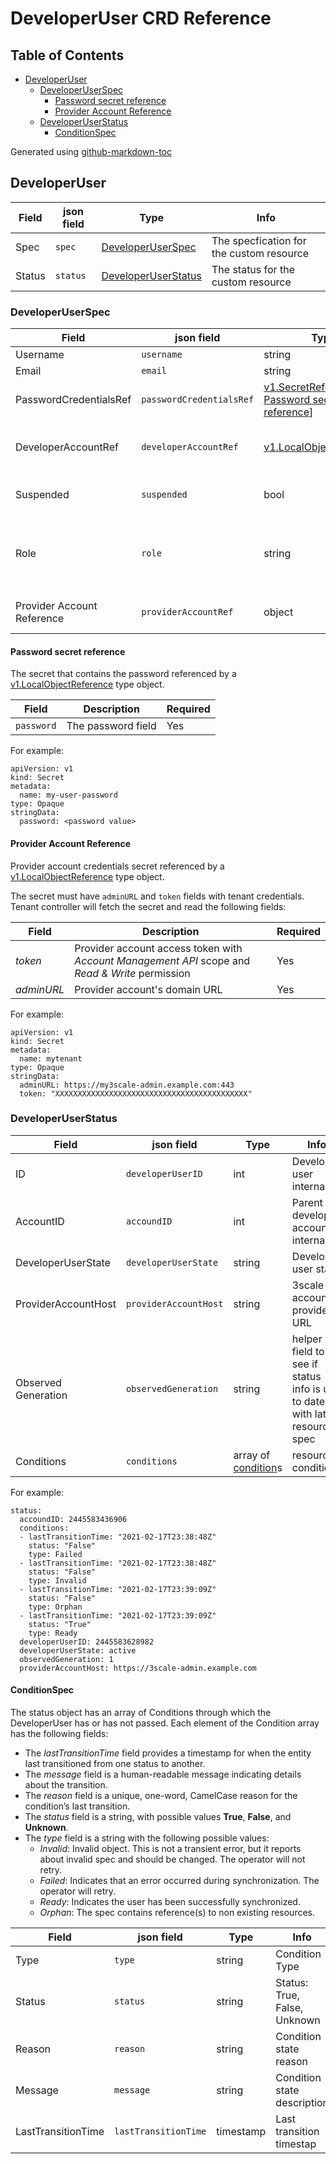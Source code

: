 # DeveloperUser CRD Reference

## Table of Contents

* [DeveloperUser](#developeruser)
   * [DeveloperUserSpec](#developeruserspec)
      * [Password secret reference](#password-secret-reference)
      * [Provider Account Reference](#provider-account-reference)
   * [DeveloperUserStatus](#developeruserstatus)
      * [ConditionSpec](#conditionspec)

Generated using [github-markdown-toc](https://github.com/ekalinin/github-markdown-toc)

## DeveloperUser

| **Field** | **json field**| **Type** | **Info** |
| --- | --- | --- | --- |
| Spec | `spec` | [DeveloperUserSpec](#developeruserspec) | The specfication for the custom resource |
| Status | `status` | [DeveloperUserStatus](#developeruserstatus) | The status for the custom resource |

### DeveloperUserSpec

| **Field** | **json field**| **Type** | **Info** | **Required** |
| --- | --- | --- | --- | --- |
| Username | `username` | string | Username  | Yes |
| Email | `email` | string | Email | Yes |
| PasswordCredentialsRef | `passwordCredentialsRef` | [v1.SecretReference](https://kubernetes.io/docs/reference/generated/kubernetes-api/v1.19/#secretreference-v1-core) to [Password secret reference](#password-secret-reference)] | The secret that contains password | Yes |
| DeveloperAccountRef | `developerAccountRef` | [v1.LocalObjectReference](https://v1-15.docs.kubernetes.io/docs/reference/generated/kubernetes-api/v1.15/#localobjectreference-v1-core) | Local reference to the parent [DeveloperAccount CR](developeraccount-reference.md) | Yes |
| Suspended | `suspended` | bool | State defines the desired state. Defaults to "false" | No |
| Role | `role` | string | Role defines the desired 3scale role. Valid values are `member` or `admin`. Defaults to `member` | No |
| Provider Account Reference | `providerAccountRef` | object | [Provider account credentials secret reference](#provider-account-reference) | No |

#### Password secret reference

The secret that contains the password referenced by a [v1.LocalObjectReference](https://v1-15.docs.kubernetes.io/docs/reference/generated/kubernetes-api/v1.15/#localobjectreference-v1-core) type object.

| **Field** | **Description** | **Required** |
| --- | --- | --- |
| `password` | The password field | Yes |

For example:

```
apiVersion: v1
kind: Secret
metadata:
  name: my-user-password
type: Opaque
stringData:
  password: <password value>
```

#### Provider Account Reference

Provider account credentials secret referenced by a [v1.LocalObjectReference](https://v1-15.docs.kubernetes.io/docs/reference/generated/kubernetes-api/v1.15/#localobjectreference-v1-core) type object.

The secret must have `adminURL` and `token` fields with tenant credentials.
Tenant controller will fetch the secret and read the following fields:

| **Field** | **Description** | **Required** |
| --- | --- | --- |
| *token* | Provider account access token with *Account Management API* scope and *Read & Write* permission | Yes |
| *adminURL* | Provider account's domain URL | Yes |

For example:

```
apiVersion: v1
kind: Secret
metadata:
  name: mytenant
type: Opaque
stringData:
  adminURL: https://my3scale-admin.example.com:443
  token: "XXXXXXXXXXXXXXXXXXXXXXXXXXXXXXXXXXXXXXXXXXX"
```

### DeveloperUserStatus

| **Field** | **json field**| **Type** | **Info** |
| --- | --- | --- | --- |
| ID | `developerUserID` | int | Developer user internal ID |
| AccountID | `accoundID` | int | Parent developer account internal ID |
| DeveloperUserState | `developerUserState` | string | Developer user state |
| ProviderAccountHost | `providerAccountHost` | string | 3scale account's provider URL |
| Observed Generation | `observedGeneration` | string | helper field to see if status info is up to date with latest resource spec |
| Conditions | `conditions` | array of [condition](#ConditionSpec)s | resource conditions |

For example:

```
status:
  accoundID: 2445583436906
  conditions:
  - lastTransitionTime: "2021-02-17T23:38:48Z"
    status: "False"
    type: Failed
  - lastTransitionTime: "2021-02-17T23:38:48Z"
    status: "False"
    type: Invalid
  - lastTransitionTime: "2021-02-17T23:39:09Z"
    status: "False"
    type: Orphan
  - lastTransitionTime: "2021-02-17T23:39:09Z"
    status: "True"
    type: Ready
  developerUserID: 2445583628982
  developerUserState: active
  observedGeneration: 1
  providerAccountHost: https://3scale-admin.example.com
```

#### ConditionSpec

The status object has an array of Conditions through which the DeveloperUser has or has not passed.
Each element of the Condition array has the following fields:

* The *lastTransitionTime* field provides a timestamp for when the entity last transitioned from one status to another.
* The *message* field is a human-readable message indicating details about the transition.
* The *reason* field is a unique, one-word, CamelCase reason for the condition’s last transition.
* The *status* field is a string, with possible values **True**, **False**, and **Unknown**.
* The *type* field is a string with the following possible values:
  * *Invalid*: Invalid object. This is not a transient error, but it reports about invalid spec and should be changed. The operator will not retry.
  * *Failed*: Indicates that an error occurred during synchronization. The operator will retry.
  * *Ready*: Indicates the user has been successfully synchronized.
  * *Orphan*: The spec contains reference(s) to non existing resources.

| **Field** | **json field**| **Type** | **Info** |
| --- | --- | --- | --- |
| Type | `type` | string | Condition Type |
| Status | `status` | string | Status: True, False, Unknown |
| Reason | `reason` | string | Condition state reason |
| Message | `message` | string | Condition state description |
| LastTransitionTime | `lastTransitionTime` | timestamp | Last transition timestap |
